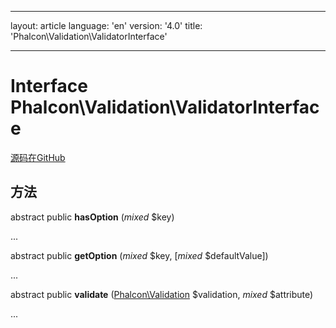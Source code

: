 * * *

layout: article language: 'en' version: '4.0' title: 'Phalcon\Validation\ValidatorInterface'

* * *

# Interface **Phalcon\Validation\ValidatorInterface**

<a href="https://github.com/phalcon/cphalcon/tree/v4.0.0/phalcon/validation/validatorinterface.zep" class="btn btn-default btn-sm">源码在GitHub</a>

## 方法

abstract public **hasOption** (*mixed* $key)

...

abstract public **getOption** (*mixed* $key, [*mixed* $defaultValue])

...

abstract public **validate** ([Phalcon\Validation](Phalcon_Validation) $validation, *mixed* $attribute)

...